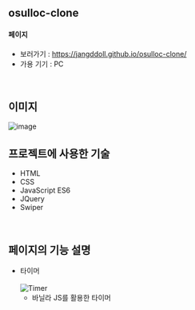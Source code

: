 ## osulloc-clone
#### 페이지
* 보러가기 : https://jangddoll.github.io/osulloc-clone/<br>
* 가용 기기 : PC
<br>

## 이미지
![image](https://github.com/jangddoll/osulloc-clone/assets/145321198/646c9ba9-2719-4472-bac2-3f26237c0e3e)


## 프로젝트에 사용한 기술
* HTML
* CSS
* JavaScript ES6
* JQuery
* Swiper
<br>

## 페이지의 기능 설명
* 타이머<br><br>
  ![Timer](https://github.com/jangddoll/osulloc-clone/assets/145321198/d8abdab5-dabc-435f-9a29-a9409f63ccba) <br>
  * 바닐라 JS를 활용한 타이머
